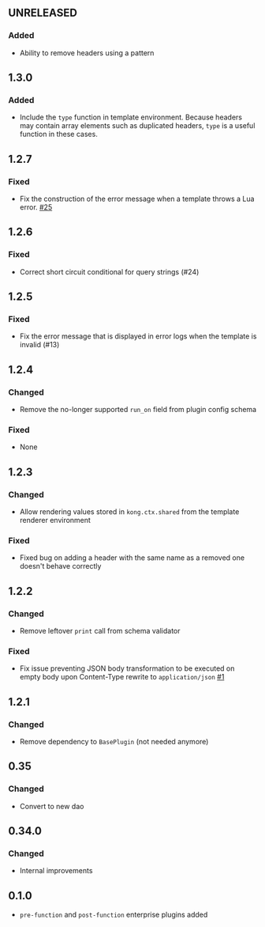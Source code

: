 ## UNRELEASED

### Added

- Ability to remove headers using a pattern


## 1.3.0

### Added

- Include the `type` function in template environment.
  Because headers may contain array elements such as duplicated headers,
  `type` is a useful function in these cases.

## 1.2.7

### Fixed

- Fix the construction of the error message when a template throws a Lua error.
  [#25](https://github.com/Kong/kong-plugin-request-transformer/issues/25)

## 1.2.6

### Fixed

- Correct short circuit conditional for query strings (#24)

## 1.2.5

### Fixed

- Fix the error message that is displayed in error logs when the template
  is invalid (#13)

## 1.2.4

### Changed

- Remove the no-longer supported `run_on` field from plugin config schema

### Fixed

- None

## 1.2.3

### Changed

- Allow rendering values stored in `kong.ctx.shared` from the template renderer environment

### Fixed

- Fixed bug on adding a header with the same name as a removed one doesn't behave correctly

## 1.2.2

### Changed

- Remove leftover `print` call from schema validator

### Fixed

- Fix issue preventing JSON body transformation to be executed on empty body
upon Content-Type rewrite to `application/json`
  [#1](https://github.com/Kong/kong-plugin-request-transformer/issues/1)

## 1.2.1

### Changed

- Remove dependency to `BasePlugin` (not needed anymore)

## 0.35

### Changed

- Convert to new dao

## 0.34.0

### Changed
 - Internal improvements

## 0.1.0

- `pre-function` and `post-function` enterprise plugins added
